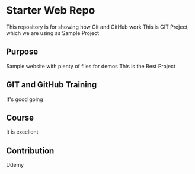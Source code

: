 # Starter Web Repo

This repository is for showing how Git and GitHub work
This is GIT Project, which we are using as Sample Project

## Purpose

Sample website with plenty of files for demos
This is the Best Project

## GIT and GitHub Training

It's good going

## Course

It is excellent

## Contribution

Udemy 